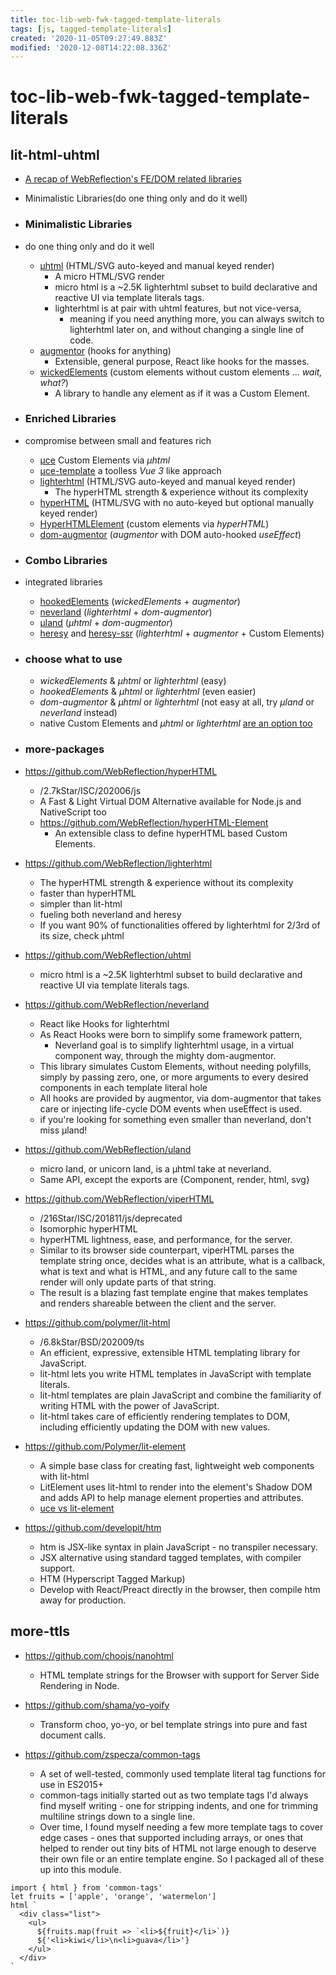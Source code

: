 ```yaml
---
title: toc-lib-web-fwk-tagged-template-literals
tags: [js, tagged-template-literals]
created: '2020-11-05T09:27:49.883Z'
modified: '2020-12-08T14:22:08.336Z'
---
```


# toc-lib-web-fwk-tagged-template-literals

## lit-html-uhtml

- [A recap of WebReflection's FE/DOM related libraries](https://gist.github.com/WebReflection/761052d6dae7c8207d2fcba7cdede295)
- Minimalistic Libraries(do one thing only and do it well)
- ### Minimalistic Libraries
- do one thing only and do it well
  - [µhtml](https://github.com/WebReflection/uhtml) (HTML/SVG auto-keyed and manual keyed render)
    - A micro HTML/SVG render
    - micro html is a ~2.5K lighterhtml subset to build declarative and reactive UI via template literals tags.
    - lighterhtml is at pair with uhtml features, but not vice-versa, 
      - meaning if you need anything more, you can always switch to lighterhtml later on, and without changing a single line of code.
  - [augmentor](https://github.com/WebReflection/augmentor) (hooks for anything)
    - Extensible, general purpose, React like hooks for the masses.
  - [wickedElements](https://github.com/WebReflection/wicked-elements) (custom elements without custom elements ... _wait, what?_)
    - A library to handle any element as if it was a Custom Element.

- ### Enriched Libraries
- compromise between small and features rich
  - [µce](https://github.com/WebReflection/uce) Custom Elements via _µhtml_
  - [µce-template](https://github.com/WebReflection/uce-template) a toolless _Vue 3_ like approach
  - [lighterhtml](https://github.com/WebReflection/lighterhtml) (HTML/SVG auto-keyed and manual keyed render)
    - The hyperHTML strength & experience without its complexity
  - [hyperHTML](https://github.com/WebReflection/hyperHTML) (HTML/SVG with no auto-keyed but optional manually keyed render)
  - [HyperHTMLElement](https://github.com/WebReflection/hyperHTML-Element) (custom elements via _hyperHTML_)
  - [dom-augmentor](https://github.com/WebReflection/dom-augmentor) (_augmentor_ with DOM auto-hooked _useEffect_)

- ### Combo Libraries
- integrated libraries
  - [hookedElements](https://github.com/WebReflection/hooked-elements) (_wickedElements_ + _augmentor_)
  - [neverland](https://github.com/WebReflection/neverland) (_lighterhtml_ + _dom-augmentor_)
  - [µland](https://github.com/WebReflection/uland) (_µhtml_ + _dom-augmentor_)
  - [heresy](https://github.com/WebReflection/heresy) and [heresy-ssr](https://github.com/WebReflection/heresy-ssr) (_lighterhtml_ + _augmentor_ + Custom Elements)

- ### choose what to use
  - _wickedElements_ & _µhtml_ or _lighterhtml_ (easy)
  - _hookedElements_ & _µhtml_ or _lighterhtml_ (even easier)
  - _dom-augmentor_ & _µhtml_ or _lighterhtml_ (not easy at all, try _µland_ or _neverland_ instead)
  - native Custom Elements and _µhtml_ or _lighterhtml_ [are an option too](https://webcomponents.dev/edit/EZjX0ZIN0nnESD0PjQPh)

- ### more-packages
- https://github.com/WebReflection/hyperHTML
  - /2.7kStar/ISC/202006/js
  - A Fast & Light Virtual DOM Alternative available for Node.js and NativeScript too
  - https://github.com/WebReflection/hyperHTML-Element
    - An extensible class to define hyperHTML based Custom Elements.
- https://github.com/WebReflection/lighterhtml
  - The hyperHTML strength & experience without its complexity
  - faster than hyperHTML
  - simpler than lit-html
  - fueling both neverland and heresy
  - If you want 90% of functionalities offered by lighterhtml for 2/3rd of its size, check µhtml
- https://github.com/WebReflection/uhtml
  - micro html is a ~2.5K lighterhtml subset to build declarative and reactive UI via template literals tags.
- https://github.com/WebReflection/neverland
  - React like Hooks for lighterhtml
  - As React Hooks were born to simplify some framework pattern, 
    - Neverland goal is to simplify lighterhtml usage, in a virtual component way, through the mighty dom-augmentor.
  - This library simulates Custom Elements, without needing polyfills, simply by passing zero, one, or more arguments to every desired components in each template literal hole
  - All hooks are provided by augmentor, via dom-augmentor that takes care or injecting life-cycle DOM events when useEffect is used.
  - if you're looking for something even smaller than neverland, don't miss µland!
- https://github.com/WebReflection/uland
  - micro land, or unicorn land, is a µhtml take at neverland.
  - Same API, except the exports are {Component, render, html, svg}
- https://github.com/WebReflection/viperHTML
  - /216Star/ISC/201811/js/deprecated
  - Isomorphic hyperHTML
  - hyperHTML lightness, ease, and performance, for the server.
  - Similar to its browser side counterpart, viperHTML parses the template string once, decides what is an attribute, what is a callback, what is text and what is HTML, and any future call to the same render will only update parts of that string.
  - The result is a blazing fast template engine that makes templates and renders shareable between the client and the server.

- https://github.com/polymer/lit-html
  - /6.8kStar/BSD/202009/ts
  - An efficient, expressive, extensible HTML templating library for JavaScript.
  - lit-html lets you write HTML templates in JavaScript with template literals.
  - lit-html templates are plain JavaScript and combine the familiarity of writing HTML with the power of JavaScript. 
  - lit-html takes care of efficiently rendering templates to DOM, including efficiently updating the DOM with new values.
- https://github.com/Polymer/lit-element
  - A simple base class for creating fast, lightweight web components with lit-html
  - LitElement uses lit-html to render into the element's Shadow DOM and adds API to help manage element properties and attributes.
  - [uce vs lit-element](https://gist.github.com/WebReflection/ae3451c17c5e882bbc7f0714c14eefcd)

- https://github.com/developit/htm
  - htm is JSX-like syntax in plain JavaScript - no transpiler necessary.
  - JSX alternative using standard tagged templates, with compiler support.
  - HTM (Hyperscript Tagged Markup)
  - Develop with React/Preact directly in the browser, then compile htm away for production.

## more-ttls

- https://github.com/choojs/nanohtml
  - HTML template strings for the Browser with support for Server Side Rendering in Node.
- https://github.com/shama/yo-yoify
  - Transform choo, yo-yo, or bel template strings into pure and fast document calls.

- https://github.com/zspecza/common-tags
  - A set of well-tested, commonly used template literal tag functions for use in ES2015+
  - common-tags initially started out as two template tags I'd always find myself writing - one for stripping indents, and one for trimming multiline strings down to a single line.
  - Over time, I found myself needing a few more template tags to cover edge cases - ones that supported including arrays, or ones that helped to render out tiny bits of HTML not large enough to deserve their own file or an entire template engine. So I packaged all of these up into this module.

``` JS
import { html } from 'common-tags'
let fruits = ['apple', 'orange', 'watermelon']
html `
  <div class="list">
    <ul>
      ${fruits.map(fruit => `<li>${fruit}</li>`)}
      ${'<li>kiwi</li>\n<li>guava</li>'}
    </ul>
  </div>
`
```
